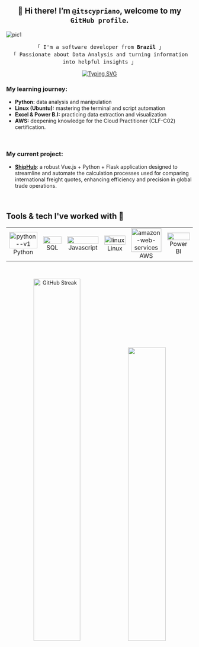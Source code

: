  ##  <div align="center"> 👋 Hi there! I’m `@itscypriano`, welcome to my `GitHub profile`.</div>

<!-- banner -->
![pic1](https://github.com/halfrost/halfrost/blob/master/icons/header_1.png)

<!-- texto de welcome -->
 <p align="center">
        <samp>
                「 I'm a software developer from <b>Brazil</b> 」
                <br>
                「 Passionate about Data Analysis and turning information into helpful insights</b> 」
                <br>
        </samp>
 </p>


<!-- frase -->
<p align = center>
<a href="https://git.io/typing-svg"><img src="https://readme-typing-svg.herokuapp.com?font=Roboto&weight=700&size=15&letterSpacing=&duration=3000&pause=800&color=FFFFFF&width=435&lines=%22I+have+not+failed.+I%E2%80%99ve+just+found+10%2C000+ways+that+won%E2%80%99t+work%22" alt="Typing SVG" /></a>
</p>


### My learning journey:
* **Python:** data analysis and manipulation
* **Linux (Ubuntu):** mastering the terminal and script automation
* **Excel & Power B.I:** practicing data extraction and visualization
* **AWS:** deepening knowledge for the Cloud Practitioner (CLF-C02) certification.

<br>

### My current project:
* **[ShipHub](https://github.com/itscypriano/shiphub-frontend/tree/master)**: a robust Vue.js + Python + Flask application designed to streamline and automate the calculation processes used for comparing international freight quotes, enhancing efficiency and precision in global trade operations.


<!-- texto tools & tech-->
<br><h2>Tools & tech I've worked with 🔧</h2>
<!-- tabela -->
<table align="center">
    <tr>
        <td align="center" width="100">
            <img width="100%" height="100%" src="https://img.icons8.com/?size=100&id=13441&format=png&color=000000" alt="python--v1"/>
            <br>Python
        </td>
        <td align="center" width="100">
            <img width="100%" height="100%" src="https://img.icons8.com/?size=100&id=rgBl3Xo4H0Ar&format=png&color=000000"/>
            <br>SQL
        </td>
             <td align="center" width="100">
            <img width="100%" height="100%" src="https://img.icons8.com/?size=100&id=tGvHBPJaKqEd&format=png&color=000000"/>
            <br>Javascript
        </td>
        <td align="center" width="100">
            <img width="100%" height="100%" src="https://img.icons8.com/?size=100&id=17842&format=png&color=000000" alt="linux"/>
            <br>Linux
        </td>
        <td align="center" width="100">
            <img width="100%" height="100%" src="https://img.icons8.com/?size=100&id=33039&format=png&color=000000" alt="amazon-web-services"/>
            <br>AWS
        </td>
        <td align="center" width="100">
            <img width="100%" height="100%" src="https://img.icons8.com/?size=100&id=qYfwpsRXEcpc&format=png&color=000000"/>
            <br>Power BI
        </td>
    </tr>
</table>

<!-- status do github -->
<br>
<p align="center">
  <img height="50%" width="auto" src ="https://github-readme-streak-stats.herokuapp.com?user=itscypriano&theme=darcula&background=00000000&hide_border=true&ring=F9A100&stroke=F9A100&fire=F9A100&currStreakNum=F9A100&sideNums=F9A100&currStreakLabel=F9A100&dates=F9A100" alt="GitHub Streak">
  <img height="45%" width="auto" src ="https://github-readme-stats.vercel.app/api/top-langs/?username=itscypriano&hide_border=true&title_color=ffd404&bg_color=00000000&langs_count=6&hide=jupyter%20notebook,tex,php&layout=compact">
</p>
